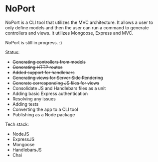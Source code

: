 # NoPort
NoPort is a CLI tool that utilizes the MVC architecture. It allows a user to only define models and then the user can run a command to generate controllers and views. It utilizes Mongoose, Express and MVC.

NoPort is still in progress. :)

Status:

- ~~Generating controllers from models~~
- ~~Generating HTTP routes~~
- ~~Added support for handlebars~~
- ~~Generating views for Server Side Rendering~~
- ~~Generate corresponding JS files for views~~
- Consolidate JS and Handlebars files as a unit
- Adding basic Express authentication
- Resolving any issues
- Adding tests
- Converting the app to a CLI tool
- Publishing as a Node package

Tech stack:
- NodeJS
- ExpressJS
- Mongoose
- HandlebarsJS
- Chai